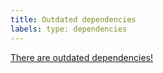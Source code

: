 ```yaml
---
title: Outdated dependencies
labels: type: dependencies
---
```

[There are outdated dependencies!](https://github.com/JabRef/jabref/actions?query=is%3Afailure+workflow%3A%22Check+dependencies%22) 
